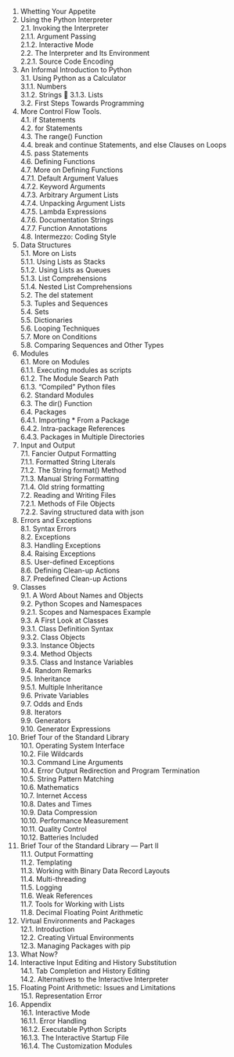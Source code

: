 1. Whetting Your Appetite   
2. Using the Python Interpreter   
   2.1. Invoking the Interpreter   
      2.1.1. Argument Passing   
      2.1.2. Interactive Mode   
   2.2. The Interpreter and Its Environment   
      2.2.1. Source Code Encoding   
3. An Informal Introduction to Python   
   3.1. Using Python as a Calculator   
   3.1.1. Numbers   
   3.1.2. Strings   
   3.1.3. Lists   
   3.2. First Steps Towards Programming   
4. More Control Flow Tools.  
   4.1. if Statements   
   4.2. for Statements   
   4.3. The range() Function   
   4.4. break and continue Statements, and else Clauses on Loops   
   4.5. pass Statements   
   4.6. Defining Functions   
   4.7. More on Defining Functions   
   4.7.1. Default Argument Values   
   4.7.2. Keyword Arguments   
   4.7.3. Arbitrary Argument Lists   
   4.7.4. Unpacking Argument Lists   
   4.7.5. Lambda Expressions   
   4.7.6. Documentation Strings   
   4.7.7. Function Annotations   
   4.8. Intermezzo: Coding Style   
5. Data Structures   
   5.1. More on Lists   
   5.1.1. Using Lists as Stacks   
   5.1.2. Using Lists as Queues   
   5.1.3. List Comprehensions      
   5.1.4. Nested List Comprehensions   
   5.2. The del statement   
   5.3. Tuples and Sequences   
   5.4. Sets   
   5.5. Dictionaries   
   5.6. Looping Techniques   
   5.7. More on Conditions   
   5.8. Comparing Sequences and Other Types   
6. Modules   
   6.1. More on Modules   
   6.1.1. Executing modules as scripts   
   6.1.2. The Module Search Path   
   6.1.3. “Compiled” Python files   
   6.2. Standard Modules   
   6.3. The dir() Function   
   6.4. Packages   
   6.4.1. Importing * From a Package   
   6.4.2. Intra-package References   
   6.4.3. Packages in Multiple Directories   
7. Input and Output   
   7.1. Fancier Output Formatting   
   7.1.1. Formatted String Literals   
   7.1.2. The String format() Method   
   7.1.3. Manual String Formatting   
   7.1.4. Old string formatting   
   7.2. Reading and Writing Files   
   7.2.1. Methods of File Objects   
   7.2.2. Saving structured data with json   
8. Errors and Exceptions   
   8.1. Syntax Errors   
   8.2. Exceptions   
   8.3. Handling Exceptions   
   8.4. Raising Exceptions   
   8.5. User-defined Exceptions   
   8.6. Defining Clean-up Actions   
   8.7. Predefined Clean-up Actions   
9. Classes   
   9.1. A Word About Names and Objects   
   9.2. Python Scopes and Namespaces   
   9.2.1. Scopes and Namespaces Example   
   9.3. A First Look at Classes   
   9.3.1. Class Definition Syntax   
   9.3.2. Class Objects   
   9.3.3. Instance Objects   
   9.3.4. Method Objects   
   9.3.5. Class and Instance Variables   
   9.4. Random Remarks   
   9.5. Inheritance   
   9.5.1. Multiple Inheritance   
   9.6. Private Variables   
   9.7. Odds and Ends   
   9.8. Iterators   
   9.9. Generators   
   9.10. Generator Expressions   
10. Brief Tour of the Standard Library   
   10.1. Operating System Interface   
   10.2. File Wildcards   
   10.3. Command Line Arguments   
   10.4. Error Output Redirection and Program Termination   
   10.5. String Pattern Matching   
   10.6. Mathematics   
   10.7. Internet Access   
   10.8. Dates and Times   
   10.9. Data Compression   
   10.10. Performance Measurement   
   10.11. Quality Control   
   10.12. Batteries Included   
11. Brief Tour of the Standard Library — Part II   
   11.1. Output Formatting   
   11.2. Templating   
   11.3. Working with Binary Data Record Layouts   
   11.4. Multi-threading   
   11.5. Logging   
   11.6. Weak References   
   11.7. Tools for Working with Lists   
   11.8. Decimal Floating Point Arithmetic   
12. Virtual Environments and Packages   
   12.1. Introduction   
   12.2. Creating Virtual Environments   
   12.3. Managing Packages with pip   
13. What Now?   
14. Interactive Input Editing and History Substitution   
   14.1. Tab Completion and History Editing   
   14.2. Alternatives to the Interactive Interpreter   
15. Floating Point Arithmetic: Issues and Limitations   
   15.1. Representation Error   
16. Appendix   
   16.1. Interactive Mode   
   16.1.1. Error Handling   
   16.1.2. Executable Python Scripts   
   16.1.3. The Interactive Startup File   
   16.1.4. The Customization Modules   